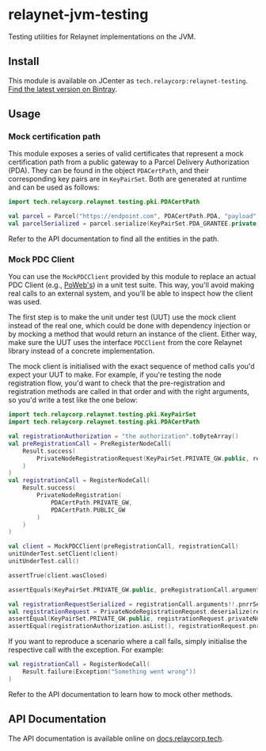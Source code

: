# relaynet-jvm-testing

Testing utilities for Relaynet implementations on the JVM.

## Install

This module is available on JCenter as `tech.relaycorp:relaynet-testing`. [Find the latest version on Bintray](https://bintray.com/relaycorp/maven/tech.relaycorp.relaynet.testing).

## Usage

### Mock certification path

This module exposes a series of valid certificates that represent a mock certification path from a public gateway to a Parcel Delivery Authorization (PDA). They can be found in the object `PDACertPath`, and their corresponding key pairs are in `KeyPairSet`. Both are generated at runtime and can be used as follows:

```kotlin
import tech.relaycorp.relaynet.testing.pki.PDACertPath

val parcel = Parcel("https://endpoint.com", PDACertPath.PDA, "payload".toByteArray())
val parcelSerialized = parcel.serialize(KeyPairSet.PDA_GRANTEE.private)
```

Refer to the API documentation to find all the entities in the path.

### Mock PDC Client

You can use the `MockPDCClient` provided by this module to replace an actual PDC Client (e.g., [PoWeb's](https://github.com/relaycorp/relaynet-poweb-jvm)) in a unit test suite. This way, you'll avoid making real calls to an external system, and you'll be able to inspect how the client was used.

The first step is to make the unit under test (UUT) use the mock client instead of the real one, which could be done with dependency injection or by mocking a method that would return an instance of the client. Either way, make sure the UUT uses the interface `PDCClient` from the core Relaynet library instead of a concrete implementation.

The mock client is initialised with the exact sequence of method calls you'd expect your UUT to make. For example, if you're testing the node registration flow, you'd want to check that the pre-registration and registration methods are called in that order and with the right arguments, so you'd write a test like the one below:

```kotlin
import tech.relaycorp.relaynet.testing.pki.KeyPairSet
import tech.relaycorp.relaynet.testing.pki.PDACertPath

val registrationAuthorization = "the authorization".toByteArray()
val preRegistrationCall = PreRegisterNodeCall(
    Result.success(
        PrivateNodeRegistrationRequest(KeyPairSet.PRIVATE_GW.public, registrationAuthorization)
    )
)
val registrationCall = RegisterNodeCall(
    Result.success(
        PrivateNodeRegistration(
            PDACertPath.PRIVATE_GW,
            PDACertPath.PUBLIC_GW
        )
    )
)

val client = MockPDCClient(preRegistrationCall, registrationCall)
unitUnderTest.setClient(client)
unitUnderTest.call()

assertTrue(client.wasClosed)

assertEquals(KeyPairSet.PRIVATE_GW.public, preRegistrationCall.arguments.nodePublicKey)

val registrationRequestSerialized = registrationCall.arguments!!.pnrrSerialized
val registrationRequest = PrivateNodeRegistrationRequest.deserialize(registrationRequestSerialized)
assertEqual(KeyPairSet.PRIVATE_GW.public, registrationRequest.privateNodePublicKey)
assertEqual(registrationAuthorization.asList(), registrationRequest.pnraSerialized.asList())
```

If you want to reproduce a scenario where a call fails, simply initialise the respective call with the exception. For example:

```kotlin
val registrationCall = RegisterNodeCall(
    Result.failure(Exception("Something went wrong"))
)
```

Refer to the API documentation to learn how to mock other methods.

## API Documentation

The API documentation is available online on [docs.relaycorp.tech](https://docs.relaycorp.tech/relaynet-jvm-testing/).
